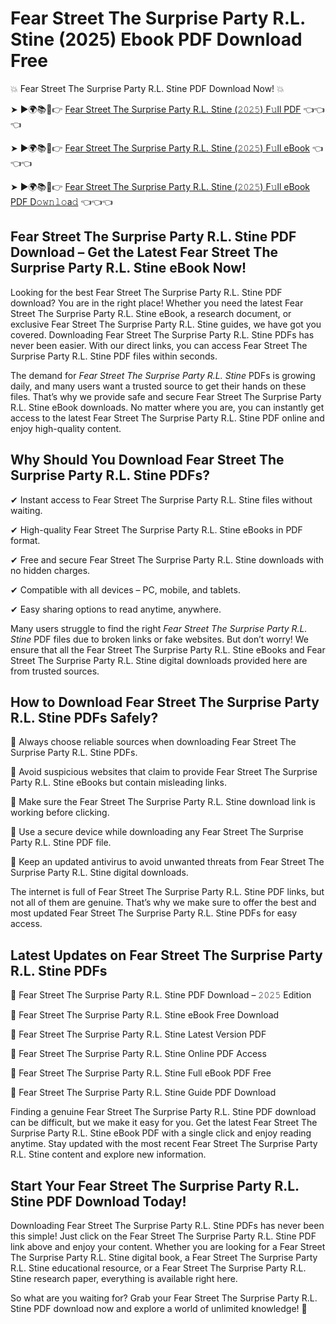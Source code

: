 # Fear Street The Surprise Party R.L. Stine (2025) Ebook PDF Download Free

💥 Fear Street The Surprise Party R.L. Stine PDF Download Now! 💥

➤ ►🌍📚📱👉 [Fear Street The Surprise Party R.L. Stine (𝟸𝟶𝟸𝟻) F𝚞ll PDF](https://getpdf.xyz/fear-street-the-surprise-party-r.l.-stine) 👈👈👈


➤ ►🌍📚📱👉 [Fear Street The Surprise Party R.L. Stine (𝟸𝟶𝟸𝟻) F𝚞ll eBook](https://getpdf.xyz/fear-street-the-surprise-party-r.l.-stine) 👈👈👈


➤ ►🌍📚📱👉 [Fear Street The Surprise Party R.L. Stine (𝟸𝟶𝟸𝟻) F𝚞ll eBook PDF D𝚘𝚠𝚗𝚕𝚘a𝚍](https://getpdf.xyz/fear-street-the-surprise-party-r.l.-stine) 👈👈👈


## Fear Street The Surprise Party R.L. Stine PDF Download – Get the Latest Fear Street The Surprise Party R.L. Stine eBook Now!

Looking for the best Fear Street The Surprise Party R.L. Stine PDF download? You are in the right place! Whether you need the latest Fear Street The Surprise Party R.L. Stine eBook, a research document, or exclusive Fear Street The Surprise Party R.L. Stine guides, we have got you covered. Downloading Fear Street The Surprise Party R.L. Stine PDFs has never been easier. With our direct links, you can access Fear Street The Surprise Party R.L. Stine PDF files within seconds.

The demand for *Fear Street The Surprise Party R.L. Stine* PDFs is growing daily, and many users want a trusted source to get their hands on these files. That’s why we provide safe and secure Fear Street The Surprise Party R.L. Stine eBook downloads. No matter where you are, you can instantly get access to the latest Fear Street The Surprise Party R.L. Stine PDF online and enjoy high-quality content.

## Why Should You Download Fear Street The Surprise Party R.L. Stine PDFs?

✔ Instant access to Fear Street The Surprise Party R.L. Stine files without waiting.

✔ High-quality Fear Street The Surprise Party R.L. Stine eBooks in PDF format.

✔ Free and secure Fear Street The Surprise Party R.L. Stine downloads with no hidden charges.

✔ Compatible with all devices – PC, mobile, and tablets.

✔ Easy sharing options to read anytime, anywhere.

Many users struggle to find the right *Fear Street The Surprise Party R.L. Stine* PDF files due to broken links or fake websites. But don’t worry! We ensure that all the Fear Street The Surprise Party R.L. Stine eBooks and Fear Street The Surprise Party R.L. Stine digital downloads provided here are from trusted sources.

## How to Download Fear Street The Surprise Party R.L. Stine PDFs Safely?

📌 Always choose reliable sources when downloading Fear Street The Surprise Party R.L. Stine PDFs.

📌 Avoid suspicious websites that claim to provide Fear Street The Surprise Party R.L. Stine eBooks but contain misleading links.

📌 Make sure the Fear Street The Surprise Party R.L. Stine download link is working before clicking.

📌 Use a secure device while downloading any Fear Street The Surprise Party R.L. Stine PDF file.

📌 Keep an updated antivirus to avoid unwanted threats from Fear Street The Surprise Party R.L. Stine digital downloads.

The internet is full of Fear Street The Surprise Party R.L. Stine PDF links, but not all of them are genuine. That’s why we make sure to offer the best and most updated Fear Street The Surprise Party R.L. Stine PDFs for easy access.

## Latest Updates on Fear Street The Surprise Party R.L. Stine PDFs

🔹 Fear Street The Surprise Party R.L. Stine PDF Download – 𝟸𝟶𝟸𝟻 Edition

🔹 Fear Street The Surprise Party R.L. Stine eBook Free Download

🔹 Fear Street The Surprise Party R.L. Stine Latest Version PDF

🔹 Fear Street The Surprise Party R.L. Stine Online PDF Access

🔹 Fear Street The Surprise Party R.L. Stine Full eBook PDF Free

🔹 Fear Street The Surprise Party R.L. Stine Guide PDF Download

Finding a genuine Fear Street The Surprise Party R.L. Stine PDF download can be difficult, but we make it easy for you. Get the latest Fear Street The Surprise Party R.L. Stine eBook PDF with a single click and enjoy reading anytime. Stay updated with the most recent Fear Street The Surprise Party R.L. Stine content and explore new information.

## Start Your Fear Street The Surprise Party R.L. Stine PDF Download Today!

Downloading Fear Street The Surprise Party R.L. Stine PDFs has never been this simple! Just click on the Fear Street The Surprise Party R.L. Stine PDF link above and enjoy your content. Whether you are looking for a Fear Street The Surprise Party R.L. Stine digital book, a Fear Street The Surprise Party R.L. Stine educational resource, or a Fear Street The Surprise Party R.L. Stine research paper, everything is available right here.

So what are you waiting for? Grab your Fear Street The Surprise Party R.L. Stine PDF download now and explore a world of unlimited knowledge! 🚀